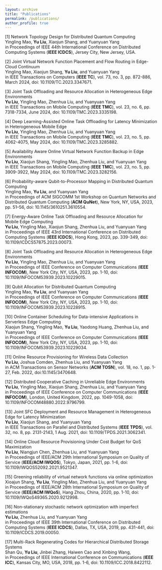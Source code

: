 ```yaml
---
layout: archive
title: "Publications"
permalink: /publications/
author_profile: true
---
```

[1] Network Topology Design for Distributed Quantum Computing
<br> Yingling Mao, **Yu Liu**, Xiaojun Shang, and Yuanyuan Yang  <br> 
in Proceedings of IEEE 44th International Conference on Distributed Computing Systems (**IEEE ICDCS**), Jersey City, New Jersey, USA.

[2] Joint Virtual Network Function Placement and Flow Routing in Edge-Cloud Continuum
<br> Yingling Mao, Xiaojun Shang, **Yu Liu**, and Yuanyuan Yang  <br> 
in IEEE Transactions on Computers (**IEEE TC**), vol. 73, no. 3, pp. 872-886, March 2024, doi: 10.1109/TC.2023.3347671.

[3] Joint Task Offloading and Resource Allocation in Heterogeneous Edge Environments
<br> **Yu Liu**, Yingling Mao, Zhenhua Liu, and Yuanyuan Yang  <br> 
in IEEE Transactions on Mobile Computing (**IEEE TMC**), vol. 23, no. 6, pp. 7318-7334, June 2024, doi: 10.1109/TMC.2023.3335198.

[4] Deep Learning-Assisted Online Task Offloading for Latency Minimization in Heterogeneous Mobile Edge
<br> **Yu Liu**, Yingling Mao, Zhenhua Liu, and Yuanyuan Yang<br>
in IEEE Transactions on Mobile Computing (**IEEE TMC**), vol. 23, no. 5, pp. 4062-4075, May 2024, doi: 10.1109/TMC.2023.3285882.

[5] Availability Aware Online Virtual Network Function Backup in Edge Environments
<br>**Yu Liu**, Xiaojun Shang, Yingling Mao, Zhenhua Liu, and Yuanyuan Yang<br>
in IEEE Transactions on Mobile Computing (**IEEE TMC**), vol. 23, no. 5, pp. 3909-3922, May 2024, doi: 10.1109/TMC.2023.3282156.

[6] Probability-aware Qubit-to-Processor Mapping in Distributed Quantum Computing
<br> Yingling Mao, **Yu Liu**, and Yuanyuan Yang <br>
in Proceedings of ACM SIGCOMM 1st Workshop on Quantum Networks and Distributed Quantum Computing (**ACM QuNet**), New York, NY, USA, 2023, pp. 51–56, doi: 10.1145/3610251.3610554.

[7] Energy-Aware Online Task Offloading and Resource Allocation for Mobile Edge Computing
<br> **Yu Liu**, Yingling Mao, Xiaojun Shang, Zhenhua Liu, and Yuanyuan Yang <br>
in Proceedings of IEEE 43rd International Conference on Distributed Computing Systems (**IEEE ICDCS**), Hong Kong, 2023, pp. 339-349, doi: 10.1109/ICDCS57875.2023.00073.

[8] Joint Task Offloading and Resource Allocation in Heterogeneous Edge Environments
<br> **Yu Liu**, Yingling Mao, Zhenhua Liu, and Yuanyuan Yang <br> 
in Proceedings of IEEE Conference on Computer Communications (**IEEE INFOCOM**), New York City, NY, USA, 2023, pp. 1-10, doi: 10.1109/INFOCOM53939.2023.10229015.

[9] Qubit Allocation for Distributed Quantum Computing
<br> Yingling Mao, **Yu Liu**, and Yuanyuan Yang <br> 
in Proceedings of IEEE Conference on Computer Communications (**IEEE INFOCOM**), New York City, NY, USA, 2023, pp. 1-10, doi: 10.1109/INFOCOM53939.2023.10228915.

[10] Online Container Scheduling for Data-intensive Applications in Serverless Edge Computing
<br> Xiaojun Shang, Yingling Mao, **Yu Liu**, Yaodong Huang, Zhenhua Liu, and Yuanyuan Yang  <br> 
in Proceedings of IEEE Conference on Computer Communications (**IEEE INFOCOM**), New York City, NY, USA, 2023, pp. 1-10, doi: 10.1109/INFOCOM53939.2023.10229034.

[11] Online Resource Provisioning for Wireless Data Collection
<br>**Yu Liu**, Joshua Comden, Zhenhua Liu, and Yuanyuan Yang<br>
in ACM Transactions on Sensor Networks (**ACM TOSN**), vol. 18, no. 1, pp. 1-27, Feb. 2022, doi:10.1145/3470648.

[12] Distributed Cooperative Caching in Unreliable Edge Environments
<br> **Yu Liu**, Yingling Mao, Xiaojun Shang, Zhenhua Liu, and Yuanyuan Yang  <br> 
in Proceedings of IEEE Conference on Computer Communications (**IEEE INFOCOM**), London, United Kingdom, 2022, pp. 1049-1058, doi: 10.1109/INFOCOM48880.2022.9796799.

[13] Joint SFC Deployment and Resource Management in Heterogeneous Edge for Latency Minimization
<br>**Yu Liu**, Xiaojun Shang, and Yuanyuan Yang<br>
in IEEE Transactions on Parallel and Distributed Systems (**IEEE TPDS**), vol. 32, no. 8, pp. 2131-2143, 1 Aug. 2021, doi: 10.1109/TPDS.2021.3062341.

[14] Online Cloud Resource Provisioning Under Cost Budget for QoS Maximization
<br> **Yu Liu**, Niangjun Chen, Zhenhua Liu, and Yuanyuan Yang <br>
in Proceedings of IEEE/ACM 29th International Symposium on Quality of Service (**IEEE/ACM IWQOS**), Tokyo, Japan, 2021, pp. 1-6, doi: 10.1109/IWQOS52092.2021.9521347.

[15] Greening reliability of virtual network functions via online optimization
<br> Xioajun Shang, **Yu Liu**, Yingling Mao, Zhenhua Liu, and Yuanyuan Yang  <br>
in Proceedings of IEEE/ACM 28th International Symposium on Quality of Service (**IEEE/ACM IWQoS**), Hang Zhou, China, 2020, pp. 1-10, doi: 10.1109/IWQoS49365.2020.9212998.

[16] Non-stationary stochastic network optimization with imperfect estimations
<br> **Yu Liu**, Zhenhua Liu, and Yuanyuan Yang  <br>
in Proceedings of IEEE 39th International Conference on Distributed Computing Systems (**IEEE ICDCS**), Dallas, TX, USA, 2019, pp. 431-441, doi: 10.1109/ICDCS.2019.00050.

[17] Multi-Rack Regenerating Codes for Hierarchical Distributed Storage Systems
<br> Shan Qu, **Yu Liu**, Jinbei Zhang, Haiwen Cao and Xinbing Wang,  <br>
in Proceedings of IEEE International Conference on Communications (**IEEE ICC**), Kansas City, MO, USA, 2018, pp. 1-6, doi: 10.1109/ICC.2018.8422112.
